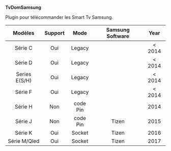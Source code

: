 **TvDomSamsung**

Plugin pour télécommander les Smart Tv Samsung.

<table>
<thead>
<tr>
<th align="center">Modèles</th>
<th align="center">Support</th>
<th align="center">Mode</th>
<th align="center">Samsung Software</th>
<th align="center">Year</th>
</tr>
</thead>
<tbody>
<tr>
<td align="center">Série C</td>
<td align="center">Oui</td>
<td align="center">Legacy</td>
<td align="center"></td>
<td align="center"> < 2014</td>
</tr>
<tr>
<td align="center">Série D</td>
<td align="center">Oui</td>
<td align="center">Legacy</td>
<td align="center"></td>
<td align="center"> < 2014</td>
</tr>
<tr>
<td align="center">Series E(S/H)</td>
<td align="center">Oui</td>
<td align="center">Legacy</td>
<td align="center"></td>
<td align="center"> < 2014</td>
</tr>
<tr>
<td align="center">Série F</td>
<td align="center">Oui</td>
<td align="center">Legacy</td>
<td align="center"></td>
<td align="center"> < 2014</td>
</tr>
<tr>
<td align="center">Série H</td>
<td align="center">Non</td>
<td align="center">code Pin</td>
<td align="center"></td>
<td align="center">2014</td>
</tr>
<tr>
<td align="center">Série J</td>
<td align="center">Non</td>
<td align="center">code Pin</td>
<td align="center">Tizen</td>
<td align="center">2015</td>
</tr>
<tr>
<td align="center">Série K</td>
<td align="center">Oui</td>
<td align="center">Socket</td>
<td align="center">Tizen</td>
<td align="center">2016</td>
</tr>
<tr>
<td align="center">Série M/Qled</td>
<td align="center">Oui</td>
<td align="center">Socket</td>
<td align="center">Tizen</td>
<td align="center">2017</td>
</tr>
</tbody>
</table>
